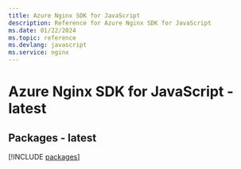 ```yaml
---
title: Azure Nginx SDK for JavaScript
description: Reference for Azure Nginx SDK for JavaScript
ms.date: 01/22/2024
ms.topic: reference
ms.devlang: javascript
ms.service: nginx
---
```

# Azure Nginx SDK for JavaScript - latest
## Packages - latest
[!INCLUDE [packages](nginx-index.md)]